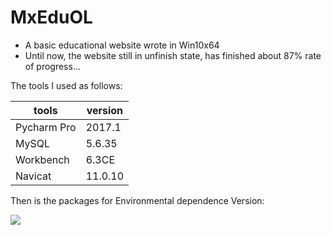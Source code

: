 # MxEduOL
- A basic educational website wrote in Win10x64
- Until now, the website still in unfinish state, has finished about 87% rate of progress...

The tools I used as follows:

tools | version
----- | -----
Pycharm Pro|2017.1
MySQL |5.6.35
Workbench|6.3CE
Navicat|11.0.10

Then is the packages for Environmental dependence Version:

<img src="https://github.com/zsdostar/MxEduOL/raw/master/image/PackagesVersion.png" />
